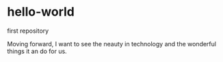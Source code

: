 # hello-world
first repository

Moving forward, I want to see the neauty in technology and the wonderful things it an do for us.
